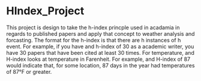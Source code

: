 # HIndex_Project
This project is design to take the h-index princple used in acadamia in regards to published papers and apply that concept to weather 
analysis and forcasting. The format for the h-index is that there are h instances of h event. For example, if you have and h-index of 30
as a academic writer, you have 30 papers that have been cited at least 30 times. For temperature, and H-index looks at temperature in 
Farenheit. For example, and H-index of 87 would indicate that, for some location, 87 days in the year had temperatures of 87°F or greater.
